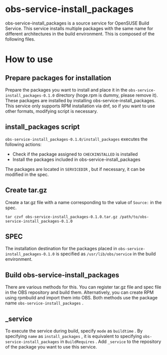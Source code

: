 # obs-service-install_packages

obs-service-install_packages is a source service for OpenSUSE Build Service. This service installs multiple packages with the same name for different architectures in the build environment. This is composed of the following files.

# How to use

## Prepare packages for installation

Prepare the packages you want to install and place it in the `obs-service-install_packages-0.1.0` directory (hoge.rpm is dummy, please remove it). These packages are installed by installing obs-service-install_packages. This service only supports RPM installation via dnf, so if you want to use other formats, modifying script is necessary.

## install_packages script

`obs-service-install_packages-0.1.0/install_packages` executes the following actions: 

- Check if the package assigned to `CHECKINSTALLED` is installed
- Install the packages included in obs-service-install_packages

The packages are located in `SERVICEDIR` , but if necessary, it can be modified in the spec.

## Create tar.gz

Create a tar.gz file with a name corresponding to the value of `Source:` in the spec.

```
tar czvf obs-service-install_packages-0.1.0.tar.gz /path/to/obs-service-install_packages-0.1.0
```

## SPEC

The installation destination for the packages placed in `obs-service-install_packages-0.1.0` is specified as `/usr/lib/obs/service` in the build environment.

## Build obs-service-install_packages

There are various methods for this. You can register tar.gz file and spec file in the OBS repository and build them. Alternatively, you can create RPM using rpmbuild and import them into OBS. Both methods use the package name `obs-service-install_packages` .

## _service

To execute the service during build, specify `mode` as `buildtime` . By specifying `name` as `install_packages` , it is equivalent to specifying `obs-service-install_packages` in `BuildRequires` . Add `_service` to the repository of the package you want to use this service.
